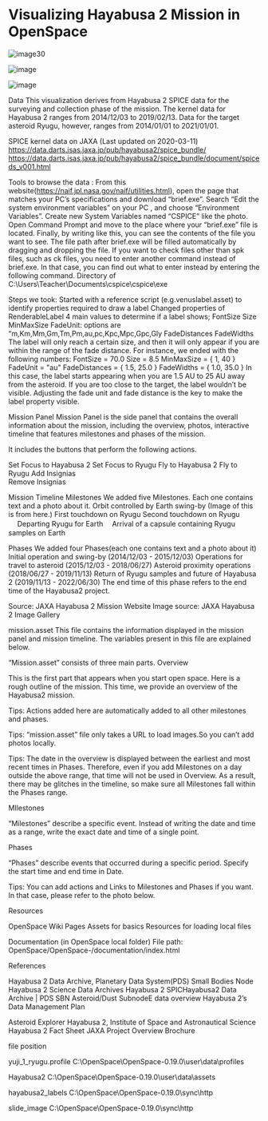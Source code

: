 # Visualizing Hayabusa 2 Mission in OpenSpace

![image30](https://github.com/payopayouhuh/Visualizing-Hayabusa-2-Mission-in-OpenSpace/assets/134220954/a1217937-79c8-47f5-9241-a775148a9a50)


![image](https://github.com/payopayouhuh/Visualizing-Hayabusa-2-Mission-in-OpenSpace/assets/134220954/2f60bd60-9cd3-434d-a7be-dfc0d04f0efb)

![image](https://github.com/payopayouhuh/Visualizing-Hayabusa-2-Mission-in-OpenSpace/assets/134220954/7fb90d0e-fedb-43ad-941b-fd192df92f20)


Data
This visualization derives from Hayabusa 2 SPICE data for the surveying and collection phase of the mission. The kernel data for Hayabusa 2 ranges from 2014/12/03 to 2019/02/13. Data for the target asteroid Ryugu, however, ranges from 2014/01/01 to 2021/01/01.

SPICE kernel data on JAXA (Last updated on 2020-03-11) 
https://data.darts.isas.jaxa.jp/pub/hayabusa2/spice_bundle/
https://data.darts.isas.jaxa.jp/pub/hayabusa2/spice_bundle/document/spiceds_v001.html

Tools to browse the data : 
From this website(https://naif.jpl.nasa.gov/naif/utilities.html), open the page that matches your PC’s specifications and download “brief.exe”.
Search “Edit the system environment variables” on your PC , and choose “Environment Variables”.
Create new System Variables named “CSPICE” like the photo.
Open Command Prompt and move to the place where your “brief.exe” file is located.
Finally, by writing like this, you can see the contents of the file you want to see. The file path after brief.exe will be filled automatically by dragging and dropping the file.
If you want to check files other than spk files, such as ck files, you need to enter another command instead of brief.exe. In that case, you can find out what to enter instead by entering the following command.
Directory of C:\Users\Teacher\Documents\cspice\cspice\exe

Steps we took: 
Started with a reference script (e.g.venuslabel.asset) to identify properties required to draw a label 
Changed properties of RenderableLabel
4 main values to determine if a label shows; 
FontSize 
Size
MinMaxSize 
FadeUnit: options are “m,Km,Mm,Gm,Tm,Pm,au,pc,Kpc,Mpc,Gpc,Gly
FadeDistances 
FadeWidths 
The label will only reach a certain size, and then it will only appear if you are within the range of the fade distance.
For instance, we ended with the following numbers:
FontSize = 70.0
Size = 8.5
MinMaxSize = { 1, 40 }
FadeUnit = "au"
FadeDistances = { 1.5, 25.0 }
FadeWidths = { 1.0, 35.0 }
In this case, the label starts appearing when you are 1.5 AU to 25 AU away from the asteroid. If you are too close to the target, the label wouldn’t be visible. Adjusting the fade unit and fade distance is the key to make the label property visible. 

Mission Panel
Mission Panel is the side panel that contains the overall information about the mission, including the overview, photos, interactive timeline that features milestones and phases of the mission. 

It includes the buttons that perform the following actions.  

Set Focus to Hayabusa 2
Set Focus to Ryugu
Fly to Hayabusa 2
Fly to Ryugu
Add Insignias	
Remove Insignias

Mission Timeline
Milestones
We added five Milestones. Each one contains text and a photo about it.
Orbit controlled by Earth swing-by (Image of this is from here.)
First touchdown on Ryugu 
Second touchdown on Ryugu 　
Departing Ryugu for Earth　
Arrival of a capsule containing Ryugu samples on Earth

Phases
We added four Phases(each one contains text and a photo about it)
Initial operation and swing-by (2014/12/03 - 2015/12/03)
Operations for travel to asteroid (2015/12/03 - 2018/06/27)
Asteroid proximity operations (2018/06/27 - 2019/11/13)
Return of Ryugu samples and future of Hayabusa 2 (2019/11/13 - 2022/06/30)
The end time of this phase refers to the end time of the Hayabusa2 project.

Source: JAXA Hayabusa 2 Mission Website
Image source: JAXA Hayabusa 2 Image Gallery

mission.asset
This file contains the information displayed in the mission panel and mission timeline.
The variables present in this file are explained below.

“Mission.asset” consists of three main parts.
Overview

This is the first part that appears when you start open space. Here is a rough outline of the mission. This time, we provide an overview of the Hayabusa2 mission.

Tips: Actions added here are automatically added to all other milestones and phases.

Tips: “mission.asset” file only takes a URL to load images.So you can’t add photos locally.

Tips: The date in the overview is displayed between the earliest and most recent times in Phases. Therefore, even if you add Milestones on a day outside the above range, that time will not be used in Overview. As a result, there may be glitches in the timeline, so make sure all Milestones fall within the Phases range.

MIlestones

“Milestones” describe a specific event. Instead of writing the date and time as a range, write the exact date and time of a single point.

Phases

“Phases” describe events that occurred during a specific period. Specify the start time and end time in Date.

Tips: You can add actions and Links to Milestones and Phases if you want. In that case, please refer to the photo below.



Resources

OpenSpace Wiki Pages 
Assets for basics
Resources for loading local files  

Documentation (in OpenSpace local folder)
File path: OpenSpace/OpenSpace-<your version>/documentation/index.html

References

Hayabusa 2 Data Archive, Planetary Data System(PDS) Small Bodies Node
Hayabusa 2 Science Data Archives
Hayabusa 2 SPICHayabusa2 Data Archive | PDS SBN Asteroid/Dust SubnodeE data overview
Hayabusa 2’s Data Management Plan

Asteroid Explorer Hayabusa 2, Institute of Space and Astronautical Science
Hayabusa 2 Fact Sheet
JAXA Project Overview
Brochure


file position

yuji_1_ryugu.profile C:\OpenSpace\OpenSpace-0.19.0\user\data\profiles

Hayabusa2 C:\OpenSpace\OpenSpace-0.19.0\user\data\assets

hayabusa2_labels C:\OpenSpace\OpenSpace-0.19.0\sync\http

slide_image   C:\OpenSpace\OpenSpace-0.19.0\sync\http
